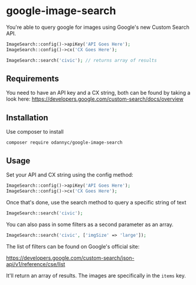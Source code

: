 # google-image-search
You're able to query google for images using Google's new Custom Search API.

``` php
ImageSearch::config()->apiKey('API Goes Here');
ImageSearch::config()->cx('CX Goes Here');

ImageSearch::search('civic'); // returns array of results
```

## Requirements
You need to have an API key and a CX string, both can be found by taking a look here:
https://developers.google.com/custom-search/docs/overview

## Installation
Use composer to install

`composer require odannyc/google-image-search`

## Usage
Set your API and CX string using the config method:

```php
ImageSearch::config()->apiKey('API Goes Here');
ImageSearch::config()->cx('CX Goes Here');
```

Once that's done, use the search method to query a specific string of text

```php
ImageSearch::search('civic');
```

You can also pass in some filters as a second parameter as an array.

```php
ImageSearch::search('civic', ['imgSize' => 'large']);
```

The list of filters can be found on Google's official site:

https://developers.google.com/custom-search/json-api/v1/reference/cse/list

It'll return an array of results. The images are specifically in the `items` key.
